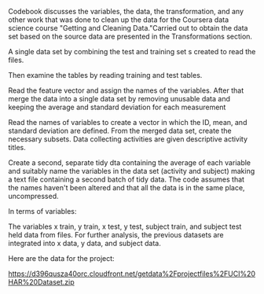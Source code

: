 Codebook  discusses the variables, the data, the transformation, and any other work that was done to clean up the data for the Coursera data science course
"Getting and Cleaning Data."Carried out to obtain the data set based on the source data are presented in the Transformations section.

A single data set by combining the test and training set s created to read the files.

Then examine the tables by reading training and test tables.

Read the feature vector and assign the names of the variables. 
After that merge the data into a single data set by removing unusable data and keeping the average and standard deviation for each measurement 

Read the names of variables to create a vector in which the ID, mean, and standard deviation are defined.
From the merged data set, create the necessary subsets. Data collecting activities are given descriptive activity titles. 

Create a second, separate tidy dta containing the average of each variable and suitably name the variables in the data set (activity and subject) making a text file
containing a second batch of tidy data. The code assumes that the names haven't been altered and that all the data is in the same place, uncompressed. 

In terms of variables:

The variables x train, y train, x test, y test, subject train, and subject test held data from files. For further analysis, 
the previous datasets are integrated into x data, y data, and subject data.

Here are the data for the project:

 https://d396qusza40orc.cloudfront.net/getdata%2Fprojectfiles%2FUCI%20HAR%20Dataset.zip  
